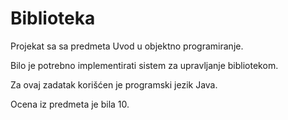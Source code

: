 # Biblioteka

Projekat sa sa predmeta Uvod u objektno programiranje.

Bilo je potrebno implementirati sistem za upravljanje bibliotekom.

Za ovaj zadatak korišćen je programski jezik Java.

Ocena iz predmeta je bila 10.
